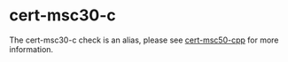 # cert-msc30-c

The cert-msc30-c check is an alias, please see
[cert-msc50-cpp](cert-msc50-cpp.html) for more information.
